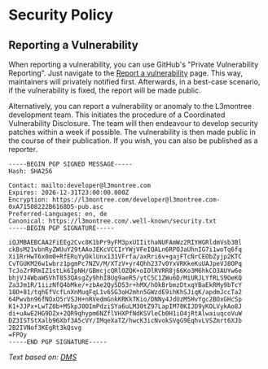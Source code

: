 # Security Policy

## Reporting a Vulnerability

When reporting a vulnerability, you can use GitHub's "Private Vulnerability Reporting". Just navigate to the [Report a vulnerability](https://github.com/l3montree-dev/oh-my-honeypot/security/advisories/new) page. This way, maintainers will privately notified first. Afterwards, in a best-case scenario, if the vulnerability is fixed, the report will be made public.

Alternatively, you can report a vulnerability or anomaly to the L3montree development team. This initiates the procedure of a Coordinated Vulnerability Disclosure. The team will then endeavour to develop security patches within a week if possible. The vulnerability is then made public in the course of their publication. If you wish, you can also be published as a reporter.

```asciiarmor
-----BEGIN PGP SIGNED MESSAGE-----
Hash: SHA256

Contact: mailto:developer@l3montree.com
Expires: 2026-12-31T23:00:00.000Z
Encryption: https://l3montree.com/developer@l3montree.com-0xA71508222B6168D5-pub.asc
Preferred-Languages: en, de
Canonical: https://l3montree.com/.well-known/security.txt
-----BEGIN PGP SIGNATURE-----

iQJMBAEBCAA2FiEEg2Cvc8K1bPr9yFM3pxUIIithaNUFAmWz2RIYHGRldmVsb3Bl
ckBsM21vbnRyZWUuY29tAAoJEKcVCCIrYWjVFeIQALn6RPOJaUhnIG7i1woTq6fq
Xi1RrHwT6x0m0+RfERuYyOklUnx131VFrfa/axRri6v+gajFTcNrCEObZyjp2KTC
CvTGUKM26w1wbrz1pgmPc7NZV/M/XTzV+yr4Qhh237v0YxVRKkeKuUAJpeVJ8OPq
TcJoZrRRmIZ1stLk6IpNH/GBmcjcQRlOZQK+oIOlRVRR8j66Ko3M6hkCO3AUYw6e
bhjVJ4WbaWSVhT853QAsgZy9hhI8Ug9aeR5/ytC5C1ZWu6D/MiURJLYfRLS9OeKQ
Za3Jm1R/1iizNfQ4bMke/+zbAe2Qy5D53r+hMX/hOkBrbmzDtxqYBaEkRMy9bTcY
18O+81/tqhEfVcfLnXnMuqFqL1v6SG3oH2mhn5GWzdE9ihKhSJiqK/apdmJccTa2
64Pwvbn96fNOxO5rVSJH+nRVedmGnkKRKkTKio/DNNy4JdUzM5HvYgc2BOxGHcSp
K1+JJPx+LwTZ0b+M5kpJ0OImPdziSYa6uLM30tZ97LapIM70KIJD9yKOLVykAo8J
di+uAwE2HG9DZx+2QR9qhypm6NZflVHXPfNdKSVleCb0H1iO4jRtAlwaiuqcoVuW
DZ3ISTStXalb96Xbf3A5cVY/IMqeXaTZ/hwcK3icNvokSVgG9EqhvLVSZmrt6XJb
2B2IVNof3KEgRt3kQsvg
=FPOy
-----END PGP SIGNATURE-----
```

*Text based on: [DMS](https://github.com/docker-mailserver/docker-mailserver/blob/master/SECURITY.md)*